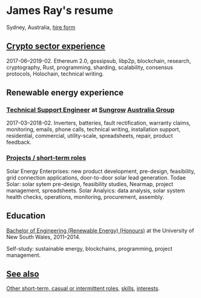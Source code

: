 # James Ray's resume

Sydney, Australia, [hire form](https://docs.google.com/forms/d/e/1FAIpQLSeZ4vGadZrl01nROy3VrL0C1sl9PgS_MMMlaTcDeaUR8Nm5RA/viewform?usp=pp_url)

## [Crypto sector experience](crypto-industry-experience.md)

2017-06–2019-02. Ethereum 2.0, gossipsub, libp2p, blockchain, research, cryptography, Rust, programming, sharding, scalability, consensus protocols, Holochain, technical writing.

## Renewable energy experience

### [Technical Support Engineer](tech-support-eng-SG.md) at [Sungrow](https://en.sungrowpower.com/) [Australia Group](https://www.sungrowpower.com.au/)

2017-03–2018-02. Inverters, batteries, fault rectification, warranty claims, monitoring, emails, phone calls, technical writing, installation support, residential, commercial, utility-scale, spreadsheets, repair, product feedback.

### [Projects / short-term roles](sustainability-projects.md)

Solar Energy Enterprises: new product development, pre-design, feasibility, grid connection applications, door-to-door solar lead generation.
Todae Solar: solar sytem pre-design, feasibility studies, Nearmap, project management, spreadsheets.
Solar Analyics: data analysis, solar system health checks, operations, monitoring, procurement, assembly.

## Education

[Bachelor of Engineering (Renewable Energy) (Honours)](education.md) at the University of New South Wales, 2011–2014.

Self-study: sustainable energy, blockchains, programming, project management. 

## [See also](see-also.md)

[Other short-term, casual or intermittent roles](https://jamesray1.github.io/cv/training-ground.html), [skills](skills.md), [interests](https://about.me/james.ray).
